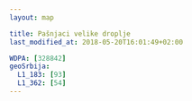 ```yaml
---
layout: map

title: Pašnjaci velike droplje
last_modified_at: 2018-05-20T16:01:49+02:00

WDPA: [328842]
geoSrbija:
  L1_183: [93]
  L1_362: [54]
---
```

